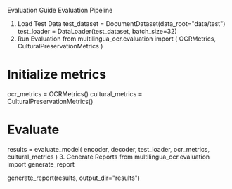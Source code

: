 Evaluation Guide
Evaluation Pipeline
1. Load Test Data
test_dataset = DocumentDataset(data_root="data/test")
test_loader = DataLoader(test_dataset, batch_size=32)
2. Run Evaluation
from multilingua_ocr.evaluation import (
    OCRMetrics,
    CulturalPreservationMetrics
)

# Initialize metrics
ocr_metrics = OCRMetrics()
cultural_metrics = CulturalPreservationMetrics()

# Evaluate
results = evaluate_model(
    encoder,
    decoder,
    test_loader,
    ocr_metrics,
    cultural_metrics
)
3. Generate Reports
from multilingua_ocr.evaluation import generate_report

generate_report(results, output_dir="results")
